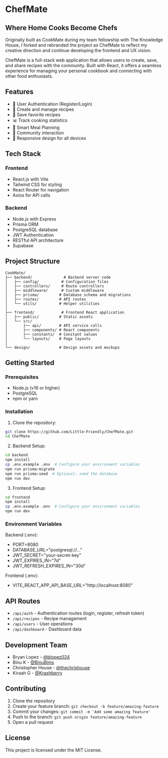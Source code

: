 # ChefMate
## Where Home Cooks Become Chefs

Originally built as CookMate during my team fellowship with The Knowledge House, I forked and rebranded the project as ChefMate to reflect my creative direction and continue developing the frontend and UX vision.

ChefMate is a full-stack web application that allows users to create, save, and share recipes with the community. Built with React, it offers a seamless experience for managing your personal cookbook and connecting with other food enthusiasts.

## Features

- 👤 User Authentication (Register/Login)
- 📝 Create and manage recipes
- 💾 Save favorite recipes
- 📊 Track cooking statistics
- 🔄 Smart Meal Planning
- 👥 Community interaction
- 📱 Responsive design for all devices

## Tech Stack

### Frontend

- React.js with Vite
- Tailwind CSS for styling
- React Router for navigation
- Axios for API calls

### Backend

- Node.js with Express
- Prisma ORM
- PostgreSQL database
- JWT Authentication
- RESTful API architecture
- Supabase

## Project Structure

```
CookMate/
├── backend/              # Backend server code
│   ├── config/          # Configuration files
│   ├── controllers/     # Route controllers
│   ├── middleware/      # Custom middleware
│   ├── prisma/         # Database schema and migrations
│   ├── routes/         # API routes
│   └── utils/          # Helper utilities
│
├── frontend/            # Frontend React application
│   ├── public/         # Static assets
│   └── src/
│       ├── api/        # API service calls
│       ├── components/ # React components
│       ├── constants/  # Constant values
│       └── layouts/    # Page layouts
│
└── design/             # Design assets and mockups
```

## Getting Started

### Prerequisites

- Node.js (v16 or higher)
- PostgreSQL
- npm or yarn

### Installation

1. Clone the repository:

```bash
git clone https://github.com/Little-Friendly/ChefMate.git
cd ChefMate
```

2. Backend Setup:

```bash
cd backend
npm install
cp .env.example .env  # Configure your environment variables
npm run prisma:migrate
npm run prisma:seed  # Optional: seed the database
npm run dev
```

3. Frontend Setup:

```bash
cd frontend
npm install
cp .env.example .env  # Configure your environment variables
npm run dev
```

### Environment Variables

Backend (.env):

- PORT=8080
- DATABASE_URL="postgresql://..."
- JWT_SECRET="your-secret-key"
- JWT_EXPIRES_IN="7d"
- JWT_REFRESH_EXPIRES_IN="30d"

Frontend (.env):

- VITE_REACT_APP_API_BASE_URL="http://localhost:8080"

## API Routes

- `/api/auth` - Authentication routes (login, register, refresh token)
- `/api/recipes` - Recipe management
- `/api/users` - User operations
- `/api/dashboard` - Dashboard data

## Development Team

- Bryan Lopez - [@blopez024](https://github.com/blopez024)
- Binu K - [@BinuBims](https://github.com/BinuBims)
- Christopher House - [@thechrishouse](https://github.com/thechrishouse/)
- Kiraah G - [@Krashberry](https://github.com/Krashberry)

## Contributing

1. Clone the repository
2. Create your feature branch: `git checkout -b feature/amazing-feature`
3. Commit your changes: `git commit -m 'Add some amazing feature'`
4. Push to the branch: `git push origin feature/amazing-feature`
5. Open a pull request

## License

This project is licensed under the MIT License.
